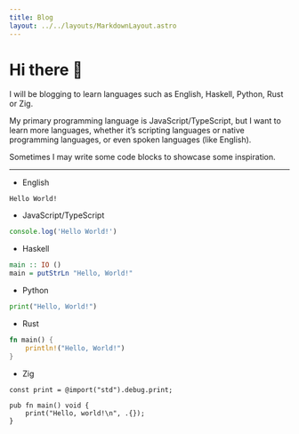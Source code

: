 ```yaml
---
title: Blog
layout: ../../layouts/MarkdownLayout.astro
---
```


# Hi there 👋

I will be blogging to learn languages such as English, Haskell, Python, Rust or Zig.

My primary programming language is JavaScript/TypeScript, but I want to learn more languages, whether it’s scripting languages or native programming languages, or even spoken languages (like English).

Sometimes I may write some code blocks to showcase some inspiration.

---

- English

```
Hello World!
```

- JavaScript/TypeScript

```ts
console.log('Hello World!')
```

- Haskell

```hs
main :: IO ()
main = putStrLn "Hello, World!"
```

- Python

```py
print("Hello, World!")
```

- Rust

```rs
fn main() {
    println!("Hello, World!")
}
```

- Zig

```zig
const print = @import("std").debug.print;

pub fn main() void {
    print("Hello, world!\n", .{});
}
```
